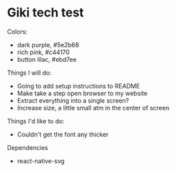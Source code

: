 # Giki tech test

Colors:
- dark purple, #5e2b68
- rich pink, #c44170
- button lilac, #ebd7ee

Things I will do:
- Going to add setup instructions to README
- Make take a step open browser to my website
- Extract everything into a single screen?
- Increase size, a little small atm in the center of screen

Things I'd like to do:
- Couldn't get the font any thicker

Dependencies
- react-native-svg